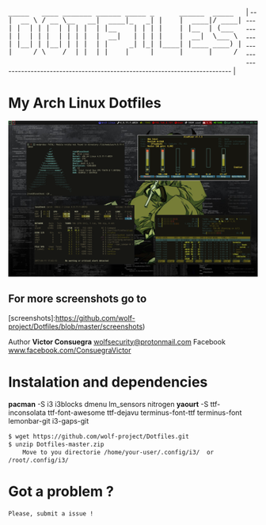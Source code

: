 <pre id="taag_font_DeltaCorpsPriest1" style="float:left;" class="fig-ansi" contenteditable="true">
_____   ____ _______ ______ _____ _      ______  _____ 
|  __ \ / __ \__   __|  ____|_   _| |    |  ____|/ ____|
| |  | | |  | | | |  | |__    | | | |    | |__  | (___  
| |  | | |  | | | |  |  __|   | | | |    |  __|  \___ \ 
| |__| | |__| | | |  | |     _| |_| |____| |____ ____) |
|_____/ \____/  |_|  |_|    |_____|______|______|_____/  </pre>

| ------------------------------------------------------------------------------------------ |

# My Arch Linux Dotfiles

![I3][screenshot1]

[screenshot1]:https://github.com/wolf-project/Dotfiles/blob/master/screenshots/screenshootrefresh.png

## For more screenshots go to 

[screenshots]:https://github.com/wolf-project/Dotfiles/blob/master/screenshots)

Author
	<strong>Victor Consuegra</strong>  wolfsecurity@protonmail.com
   	Facebook www.facebook.com/ConsuegraVictor

# Instalation and dependencies

<strong>pacman</strong> -S i3 i3blocks dmenu lm_sensors nitrogen
<strong>yaourt</strong> -S ttf-inconsolata ttf-font-awesome ttf-dejavu terminus-font-ttf terminus-font lemonbar-git i3-gaps-git
	
	$ wget https://github.com/wolf-project/Dotfiles.git
	$ unzip Dotfiles-master.zip
		Move to you directorie /home/your-user/.config/i3/  or /root/.config/i3/


# Got a problem ? 

	Please, submit a issue !

